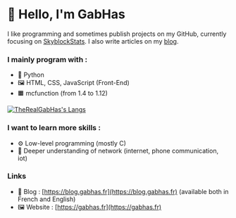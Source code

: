 # 👋 Hello, I'm GabHas

I like programming and sometimes publish projects on my GitHub, currently focusing on [SkyblockStats](https://github.com/TheRealGabHas/SkyblockStats). I also write articles on my [blog](https://blog.gabhas.fr).

### I mainly program with :
- 🐍 Python
- 🖼 HTML, CSS, JavaScript (Front-End)
- 🟧 mcfunction (from 1.4 to 1.12)

[![TheRealGabHas's Langs](https://github-readme-stats.vercel.app/api/top-langs?username=TheRealGabHas&layout=compact&theme=dracula)](https://github.com/anuraghazra/github-readme-stats)

### I want to learn more skills :
- ⚙️ Low-level programming (mostly C)
- 🛜 Deeper understanding of network (internet, phone communication, iot)

### Links
- 📝 Blog : [https://blog.gabhas.fr](https://blog.gabhas.fr) (available both in French and English)
- 🖼 Website : [https://gabhas.fr](https://gabhas.fr)
